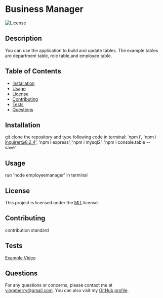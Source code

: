 # Business Manager

![License](https://img.shields.io/badge/License-MIT-green.svg)

## Description

You can use the application to build and update tables. The example tables are department table, role table,and employee table.

## Table of Contents

- [Installation](#installation)
- [Usage](#usage)
- [License](#license)
- [Contributing](#contributing)
- [Tests](#tests)
- [Questions](#questions)

## Installation

git clone the repository and type following code in terminal: 'npm i', 'npm i inquirer@8.2.4', 'npm i express', 'npm i mysql2', 'npm i console.table --save'

## Usage

run 'node employeemanager' in terminal

## License

This project is licensed under the [MIT](https://opensource.org/licenses/MIT) license.

## Contributing

contribution standard

## Tests

[Example Video](https://drive.google.com/file/d/1rSP0lXYijjqIfSVrCc4OKEJJ_dNMTyfG/view?usp=sharing)

## Questions

For any questions or concerns, please contact me at yingeberry@gmail.com. You can also visit my [GitHub profile](https://github.com/huyingg1).

